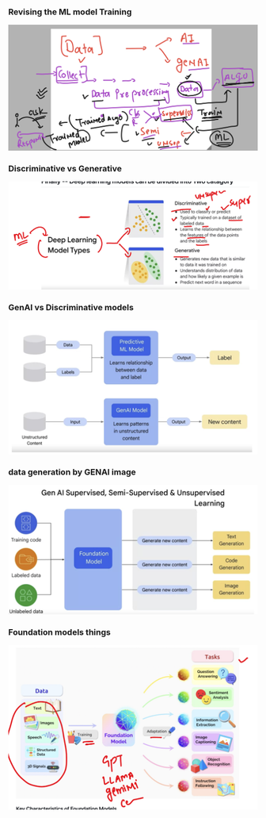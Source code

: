 ### Revising the ML model Training 

<img src="ml1.png">

### Discriminative vs Generative 

<img src="ml2.png">

### GenAI vs Discriminative models

<img src="ml3.png">

### data generation by GENAI image 

<img src="ml4.png">

### Foundation models things 

<img src="ml5.png">



